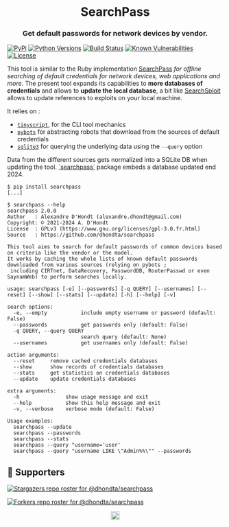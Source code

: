 <h1 align="center">SearchPass</h1>
<h3 align="center">Get default passwords for network devices by vendor.</h3>

[![PyPi](https://img.shields.io/pypi/v/searchpass.svg)](https://pypi.python.org/pypi/searchpass/)
[![Python Versions](https://img.shields.io/pypi/pyversions/searchpass.svg)](https://pypi.python.org/pypi/searchpass/)
[![Build Status](https://github.com/dhondta/searchpass/actions/workflows/python-package.yml/badge.svg)](https://github.com/dhondta/searchpass/actions/workflows/python-package.yml)
[![Known Vulnerabilities](https://snyk.io/test/github/dhondta/searchpass/badge.svg?targetFile=requirements.txt)](https://snyk.io/test/github/dhondta/searchpass?targetFile=requirements.txt)
[![License](https://img.shields.io/pypi/l/searchpass.svg)](https://pypi.python.org/pypi/searchpass/)

This tool is similar to the Ruby implementation [SearchPass](https://github.com/michenriksen/searchpass) *for offline searching of default credentials for network devices, web applications and more*. The present tool expands its capabilities to **more databases of credentials** and allows to **update the local database**, a bit like [SearchSploit](https://www.exploit-db.com/searchsploit) allows to update references to exploits on your local machine.

It relies on :
- [`tinyscript`](https://github.com/dhondta/python-tinyscript), for the CLI tool mechanics
- [`pybots`](https://github.com/dhondta/python-pybots) for abstracting robots that download from the sources of default credentials
- [`sqlite3`](https://docs.python.org/3/library/sqlite3.html) for querying the underlying data using the `--query` option

Data from the different sources gets normalized into a SQLite DB when updating the tool. [`searchpass´](https://github.com/dhondta/searchpass) package embeds a database updated end 2024.

```session
$ pip install searchpass
[...]

$ searchpass --help
searchpass 2.0.0
Author   : Alexandre D'Hondt (alexandre.dhondt@gmail.com)
Copyright: © 2021-2024 A. D'Hondt
License  : GPLv3 (https://www.gnu.org/licenses/gpl-3.0.fr.html)
Source   : https://github.com/dhondta/searchpass

This tool aims to search for default passwords of common devices based on criteria like the vendor or the model.
It works by caching the whole lists of known default passwords downloaded from various sources (relying on pybots ;
 including CIRTnet, DataRecovery, PasswordDB, RouterPasswd or even SaynamWeb) to perform searches locally.

usage: searchpass [-e] [--passwords] [-q QUERY] [--usernames] [--reset] [--show] [--stats] [--update] [-h] [--help] [-v]

search options:
  -e, --empty           include empty username or password (default: False)
  --passwords           get passwords only (default: False)
  -q QUERY, --query QUERY
                        search query (default: None)
  --usernames           get usernames only (default: False)

action arguments:
  --reset     remove cached credentials databases
  --show      show records of credentials databases
  --stats     get statistics on credentials databases
  --update    update credentials databases

extra arguments:
  -h               show usage message and exit
  --help           show this help message and exit
  -v, --verbose    verbose mode (default: False)

Usage examples:
  searchpass --update
  searchpass --passwords
  searchpass --stats
  searchpass --query "username='user'
  searchpass --query "username LIKE \"Admin%%\"" --passwords
```


## :clap:  Supporters

[![Stargazers repo roster for @dhondta/searchpass](https://reporoster.com/stars/dark/dhondta/searchpass)](https://github.com/dhondta/searchpass/stargazers)

[![Forkers repo roster for @dhondta/searchpass](https://reporoster.com/forks/dark/dhondta/searchpass)](https://github.com/dhondta/searchpass/network/members)

<p align="center"><a href="#"><img src="https://img.shields.io/badge/Back%20to%20top--lightgrey?style=social" alt="Back to top" height="20"/></a></p>
